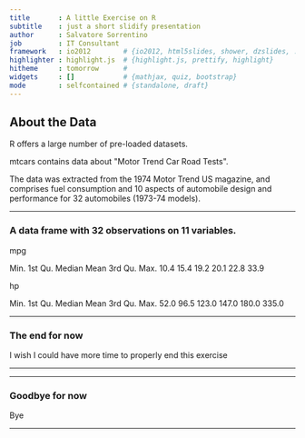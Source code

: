 ```yaml
---
title       : A little Exercise on R	
subtitle    : just a short slidify presentation
author      : Salvatore Sorrentino
job         : IT Consultant
framework   : io2012        # {io2012, html5slides, shower, dzslides, ...}
highlighter : highlight.js  # {highlight.js, prettify, highlight}
hitheme     : tomorrow      # 
widgets     : []            # {mathjax, quiz, bootstrap}
mode        : selfcontained # {standalone, draft}
---
```


## About the Data

R offers a large number of pre-loaded datasets.

mtcars contains data about "Motor Trend Car Road Tests".

The data was extracted from the 1974 Motor Trend US magazine, and comprises fuel consumption and 10 aspects of automobile design and performance for 32 automobiles (1973-74 models).

---
### A data frame with 32 observations on 11 variables.

mpg


   Min. 1st Qu.  Median    Mean 3rd Qu.    Max. 
   10.4    15.4    19.2    20.1    22.8    33.9 


hp

   Min. 1st Qu.  Median    Mean 3rd Qu.    Max. 
   52.0    96.5   123.0   147.0   180.0   335.0 



---
### The end for now

I wish I could have more time to properly end this exercise

---

---
### Goodbye for now

Bye

---

